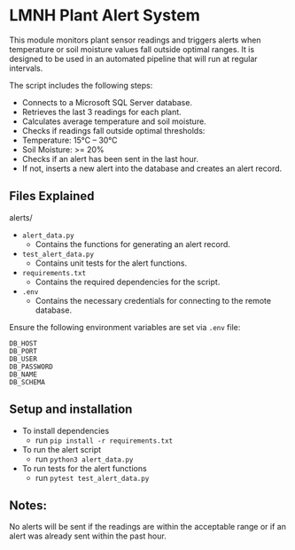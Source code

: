 # LMNH Plant Alert System

This module monitors plant sensor readings and triggers alerts when temperature or soil moisture values fall outside optimal ranges. It is designed to be used in an automated pipeline that will run at regular intervals.

The script includes the following steps:
- Connects to a Microsoft SQL Server database.
- Retrieves the last 3 readings for each plant.
- Calculates average temperature and soil moisture.
- Checks if readings fall outside optimal thresholds:
- Temperature: 15°C – 30°C
- Soil Moisture: >= 20%
- Checks if an alert has been sent in the last hour.
- If not, inserts a new alert into the database and creates an alert record.


## Files Explained

alerts/

- `alert_data.py`      
    - Contains the functions for generating an alert record.
- `test_alert_data.py`
    - Contains unit tests for the alert functions.
- `requirements.txt`
    - Contains the required dependencies for the script.
- `.env`
    - Contains the necessary credentials for connecting to the remote database.

Ensure the following environment variables are set via `.env` file:

    DB_HOST
    DB_PORT
    DB_USER
    DB_PASSWORD
    DB_NAME
    DB_SCHEMA

## Setup and installation

- To install dependencies
    - run `pip install -r requirements.txt`
- To run the alert script
    - run `python3 alert_data.py`
- To run tests for the alert functions
    - run `pytest test_alert_data.py`

## Notes:
No alerts will be sent if the readings are within the acceptable range or if an alert was already sent within the past hour.